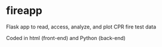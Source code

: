 # fireapp
Flask app to read, access, analyze, and plot CPR fire test data

Coded in html (front-end) and Python (back-end)
